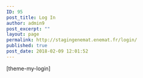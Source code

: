 ```yaml
---
ID: 95
post_title: Log In
author: admin9
post_excerpt: ""
layout: page
permalink: http://stagingenemat.enemat.fr/login/
published: true
post_date: 2018-02-09 12:01:52
---
```

[theme-my-login]